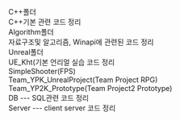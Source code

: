 C++폴더 <br/>
C++기본 관련 코드 정리<br/> 
Algorithm폴더 <br/>
자료구조및 알고리즘, Winapi에 관련된 코드 정리<br/>
Unreal폴더 <br/>
UE_Kht(기본 언리얼 실습 코드 정리<br/>
SimpleShooter(FPS)<br/>
Team_YPK_UnrealProject(Team Project RPG)<br/>
Team_YP2K_Prototype(Team Project2 Prototype)<br/>
DB --- SQL관련 코드 정리<br/>
Server --- client server 코드 정리
